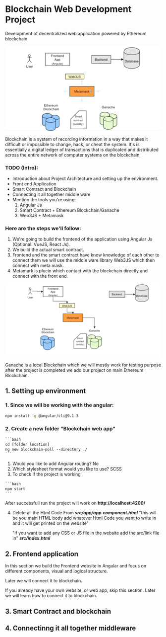 # Blockchain Web Development Project

Development of decentralized web application powered by Ethereum blockchain

![Project Architecture](img/architecture.png)

Blockchain is a system of recording information in a way that makes it difficult or impossible to change, hack, or cheat the system. It's is essentially a digital ledger of transactions that is duplicated and distributed across the entire network of computer systems on the blockchain.

### TODO (Intro):

- Introduction about Project Architecture and setting up the environment.
- Front end Application
- Smart Contract and Blockchain
- Connecting it all together middle ware
- Mention the tools you're using:
  1. Angular Js
  2. Smart Contract + Ethereum Blockchain/Ganache
  3. Web3JS + Metamask

### Here are the steps we'll follow:

1. We're going to build the frontend of the application using Angular Js (Optional: VueJS, React Js).
2. We build the actual smart contract.
3. Frontend and the smart contract have know knowledge of each other to connect them we will use the middle ware library Web3JS which then connect with meta mask.
4. Metamark is plucin which contact with the blockchain directly and connect with the front end.

![Project Architecture](img/flow.png)

Ganache is a local Blockchain which we will mostly work for testing purpose after the project is completed we add our project on main Ethereum Blockchain.

## 1. **Setting up environment**

### 1. Since we will be working with the angular:

```bash
npm install -g @angular/cli@9.1.3
```

### 2. Create a new folder "Blockchain web app"

    ```bash
    cd [folder location]
    ng new blockchain-poll --directory ./
    ```

   1. Would you like to add Angular routing? No
   2. Which stylesheet format would you like to use? SCSS
   3. To check if the project is working

    ```bash
    npm start
    ```

   After successfull run the project will work on
   **http://localhost:4200/**

   4. Delete all the Html Code From
      **_src/app/app.component.html_**
      "this will be you main HTML body add whatever Html Code you want to write in and it will get printed on the website"

      "if you want to add any CSS or JS file in the website add the src/link file in"
      **_src/index.html_**

## 2. **Frontend application**

In this section we build the Frontend website in Angular and focus on different components, visual and logical structure.

Later we will connect it to blockchain.

If you already have your own website, or web app, skip this section.
Later we will learn how to connect it to blockchain.

## 3. **Smart Contract and blockchain**

## 4. **Connectinng it all together middleware**
